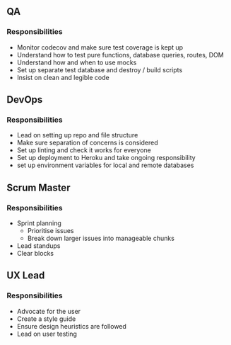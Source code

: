 ## QA

### Responsibilities

- Monitor codecov and make sure test coverage is kept up
- Understand how to test pure functions, database queries, routes, DOM
- Understand how and when to use mocks
- Set up separate test database and destroy / build scripts
- Insist on clean and legible code

## DevOps

### Responsibilities

- Lead on setting up repo and file structure
- Make sure separation of concerns is considered
- Set up linting and check it works for everyone
- Set up deployment to Heroku and take ongoing responsibility
- set up environment variables for local and remote databases


## Scrum Master

### Responsibilities

- Sprint planning
  - Prioritise issues
  - Break down larger issues into manageable chunks
- Lead standups
- Clear blocks


## UX Lead

### Responsibilities

- Advocate for the user
- Create a style guide
- Ensure design heuristics are followed
- Lead on user testing
